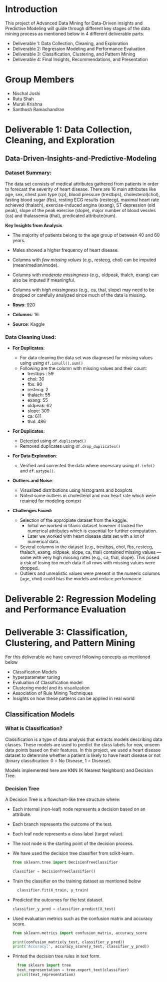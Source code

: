 # Introduction
This project of Advanced Data Mining for Data-Driven insights and Predictive Modeling will guide through different key stages of the data mining process as mentioned below in 4 different deliverable parts.

* Deliverable 1: Data Collection, Cleaning, and Exploration
* Deliverable 2: Regression Modeling and Performance Evaluation
* Deliverable 3: Classification, Clustering, and Pattern Mining
* Deliverable 4: Final Insights, Recommendations, and Presentation

# Group Members

* Nischal Joshi
* Rutu Shah
* Murali Krishna
* Santhosh Ramachandran


# Deliverable 1: Data Collection, Cleaning, and Exploration

## Data-Driven-Insights-and-Predictive-Modeling

### Dataset Summary:

The data set consists of medical attributes gathered from patients in order to forecast the severity of heart disease. There are 16 main attributes like age, sex, chest pain type (cp), blood pressure (trestbps), cholesterol(chol), fasting blood sugar (fbs), resting ECG results (restecg), maximal heart rate achieved (thalach), exercise-induced angina (exang), ST depression (old peak),  slope of the peak exercise (slope), major number of blood vessles (ca) and thalassemia (thal),  predicated attribute(num).

**Key Insights from Analysis**

- The majority of patients belong to the age group of between 40 and 60 years.
- Males showed a higher frequency of  heart disease.
- Columns with *few missing values* (e.g., restecg, chol) can be imputed (mean/median/mode).
- Columns with *moderate missingness* (e.g., oldpeak, thalch, exang) can also be imputed if meaningful.
- Columns with *high missingness* (e.g., ca, thal, slope) may need to be dropped or carefully analyzed since much of the data is missing.
  
- **Rows**: 920
- **Columns**: 16
- **Source**: Kaggle

### Data Cleaning Used:

* **For Duplicates**:

  * For data cleaning the data set was diagnosed for missing values using  using `df.isnull().sum()`
  * Following are the column with missing values and their count:
    * trestbps : 59
    * chol: 30
    * fbs: 90
    * restecg: 2
    * thalach: 55
    * exang: 55
    * oldpeak: 62
    * slope: 309
    * ca: 611
    * thal: 486
* **For Duplicates**:

  * Detected using `df.duplicated()`
  * Removed duplicates using `df.drop_duplicates()`
* **For Data Exploration**:

  * Verified and corrected the data where necessary using `df.info()` and `df.astype()`.
* **Outliers and Noise**:

  * Visualized distributions using histograms and boxplots
  * Noted some outliers in cholesterol and max heart rate which were retained for modeling context
* **Challenges Faced:**

  * Selection of  the appropiate dataset from the kaggle.
    * Initial we worked in titanic dataset however it lacked the numerical attributes which is essential for further computation.
    * Later we worked with heart disease data set with a lot of numerical data.
  * Several columns in the dataset (e.g., trestbps, chol, fbs, restecg, thalach, exang, oldpeak, slope, ca, thal) contained missing values — some with very high missing rates (e.g., ca, thal, slope). This posed a  risk of losing too much data if all rows with missing values were dropped.
  * Outliers and unrealistic values were present in the numeric columns (age, chol) could bias the models and reduce performance.
 
# Deliverable 2: Regression Modeling and Performance Evaluation
 
# Deliverable 3: Classification, Clustering, and Pattern Mining
For this deliverable we have covered following concepts as mentioned below

* Classification Models
* hyperparameter tuning
* Evaluation of Classification model
* Clustering model and its visualization
* Association of Rule Mining Techniques
* Insights on how these patterns can be applied in real world

## Classification Models

### What is Classification?
Classification is a type of data analysis that extracts models describing data classes. These models are used to predict the class labels for new, unseen data points based on their features. In this project, we used a heart disease dataset to determine whether a patient is likely to have heart disease or not (binary classification: 0 = No Disease, 1 = Disease).

Models implemented here are KNN (K Nearest Neighbors) and Decision Tree. 

### Decision Tree
A Decision Tree is a flowchart-like tree structure where:
* Each internal (non-leaf) node represents a decision based on an attribute.
* Each branch represents the outcome of the test.
* Each leaf node represents a class label (target value).
* The root node is the starting point of the decision process.

* We have used the decision tree classifier from scikit-learn.
  ```python
  from sklearn.tree import DecisionTreeClassifier

  classifier = DecisionTreeClassifier()

* Train the classifier on the training dataset as mentioned below
    ```python
      classifier.fit(X_train, y_train)
    
* Predicted the outcomes for the test dataset.
  ```python
  classifier_y_pred = classifier.predict(X_test)

* Used evaluation metrics such as the confusion matrix and accuracy score.
  ```python
  from sklearn.metrics import confusion_matrix, accuracy_score

  print(confusion_matrix(y_test, classifier_y_pred))
  print('Accuracy:', accuracy_score(y_test, classifier_y_pred))

* Printed the decision tree rules in text form.
  ```python
    from sklearn import tree
    text_representation = tree.export_text(classifier)
    print(text_representation)

    

